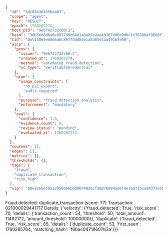 ```json
{
  "id": "5dc01436445bdab3",
  "scope": "agent",
  "key": "RESULT",
  "epoch": 1760287274,
  "host_pid": "9e6742732c60:1",
  "hash": "3065ed8d6a6c8977ddd84e1a8a85e2aa49167e00c0dbcfc767004f9268f7fe1a",
  "cid": "QmV13065ed8d6a6c8977ddd84e1a8a85e2aa49167e00",
  "aicp": {
    "prov": {
      "issuer": "9e6742732c60:1",
      "created_at": 1760287274,
      "method": "automated_fraud_detection",
      "vc_type": "VerifiableCredential"
    },
    "ucon": {
      "usage_constraints": [
        "no_pii_export",
        "audit_required"
      ],
      "purpose": "fraud_detection_analysis",
      "enforcement": "mandatory"
    },
    "eval": {
      "confidence": 1.0,
      "evidence_count": 0,
      "review_status": "pending",
      "evaluated_at": 1760287274
    }
  },
  "sources": [],
  "edges": [],
  "metrics": {},
  "thresholds": {},
  "tags": [
    "fraud",
    "duplicate_transaction",
    "risk_high"
  ],
  "sig": "08e2265ef8a12950b66b0d9674020cf38076884a2ef4e16d72bca14377e5890f"
}
```

Fraud detected: duplicate_transaction (score: 77)
Transaction: 021000029441717
Details: {'velocity': {'fraud_detected': True, 'risk_score': 70, 'details': {'transaction_count': 54, 'threshold': 50, 'total_amount': 11492172, 'amount_threshold': 10000000}}, 'duplicate': {'fraud_detected': True, 'risk_score': 85, 'details': {'duplicate_count': 53, 'first_seen': 1760285764, 'matching_hash': 'f6bac04718607b3a'}}}
